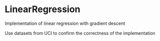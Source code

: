 # LinearRegression

Implementation of linear regression with gradient descent

Use datasets from UCI to confirm the correctness of the implementation
